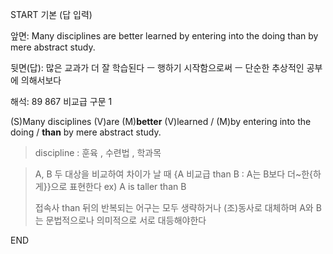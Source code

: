 START
기본 (답 입력)

앞면:
Many disciplines are better learned by entering into the doing than by mere abstract study.


뒷면(답):
많은 교과가 더 잘 학습된다 ㅡ 행하기 시작함으로써 ㅡ 단순한 추상적인 공부에 의해서보다


해석:
89 867 비교급 구문 1

(S)Many disciplines (V)are (M)**better** (V)learned / (M)by entering into the doing / **than** by mere abstract study.

> discipline : 훈육 , 수련법 , 학과목

> A, B 두 대상을 비교하여 차이가 날 때 {A 비교급 than B : A는 B보다 더~한{하게}}으로 표현한다
> ex) A is taller than B
> 
> 접속사 than 뒤의 반복되는 어구는 모두 생략하거나 (조)동사로 대체하며
> A와 B는 문법적으로나 의미적으로 서로 대등해야한다 
<!--ID: 1696733207456-->
END